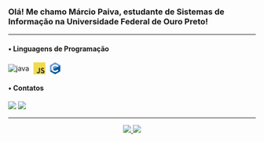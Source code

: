 ### Olá! Me chamo Márcio Paiva, estudante de Sistemas de Informação na Universidade Federal de Ouro Preto!

---

  #### • Linguagens de Programação
   <img align="center" alt="java" src="https://cdn.jsdelivr.net/gh/devicons/devicon/icons/java/java-plain-wordmark.svg" width="25" height="25"/>&nbsp;
  <img align="center" alt="javascript" src="https://github.com/devicons/devicon/blob/master/icons/javascript/javascript-original.svg" width="25" height="25"/>&nbsp;
   <img align="center" alt="c" src="https://github.com/devicons/devicon/blob/master/icons/c/c-original.svg" width="25"
height="25"/>

  #### • Contatos
  <a href="mailto:marciopaivadev@gmail.com" alt="Gmail">
  <img src="https://img.shields.io/badge/-Gmail-FF0000?style=flat-square&labelColor=FF0000&logo=gmail&logoColor=white&link=mailto:george.fons@gmail.com" /></a>

  <a href="https://www.linkedin.com/in/marciopaiva2004/" alt="Linkedin">
  <img src="https://img.shields.io/badge/-Linkedin-0e76a8?style=flat-square&logo=Linkedin&logoColor=white&link=https://https://www.linkedin.com/in/diogoleitelucas/" /></a>

---

<p align="center">
<a href="https://github.com/georgehgfonseca">
  <img height="160em" src="https://github-readme-stats.vercel.app/api?username=marcio-paiva&show_icons=true&theme=transparent&include_all_commits=true&count_private=true"/>
  <img height="160em" src="https://github-readme-stats.vercel.app/api/top-langs/?username=marcio-paiva&layout=compact&langs_count=7&theme=transparent"/>
</p>  
</div>
